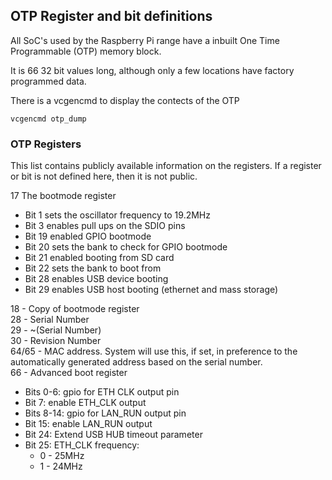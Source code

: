 ## OTP Register and bit definitions

All SoC's used by the Raspberry Pi range have a inbuilt One Time Programmable (OTP) memory block. 

It is 66 32 bit values long, although only a few locations have factory programmed data.

There is a vcgencmd to display the contects of the OTP

```vcgencmd otp_dump```

### OTP Registers

This list contains publicly available information on the registers. If a register or bit is not defined here, then it is not public.

17 The bootmode register
   - Bit 1 sets the oscillator frequency to 19.2MHz
   - Bit 3 enables pull ups on the SDIO pins
   - Bit 19 enabled GPIO bootmode
   - Bit 20 sets the bank to check for GPIO bootmode
   - Bit 21 enabled booting from SD card
   - Bit 22 sets the bank to boot from
   - Bit 28 enables USB device booting
   - Bit 29 enables USB host booting (ethernet and mass storage)

18 - Copy of bootmode register   
28 - Serial Number   
29 - ~(Serial Number)   
30 - Revision Number   
64/65 - MAC address. System will use this, if set, in preference to the automatically generated address based on the serial number.   
66 - Advanced boot register
   - Bits 0-6: gpio for ETH CLK output pin
   - Bit 7: enable ETH_CLK output
   - Bits 8-14: gpio for LAN_RUN output pin
   - Bit 15: enable LAN_RUN output
   - Bit 24: Extend USB HUB timeout parameter
   - Bit 25: ETH_CLK frequency:
      - 0 - 25MHz
      - 1 - 24MHz  
